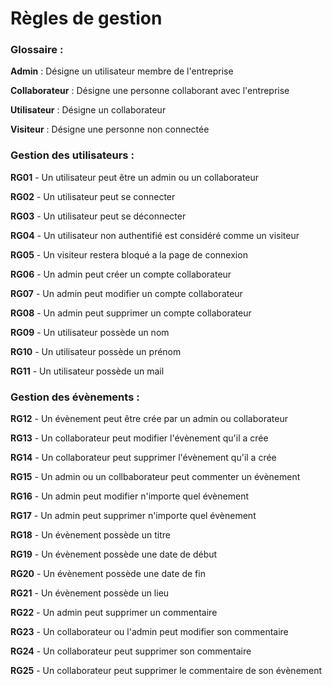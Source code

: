 # Règles de gestion

### Glossaire :

**Admin** : Désigne un utilisateur membre de l'entreprise

**Collaborateur** : Désigne une personne collaborant avec l'entreprise

**Utilisateur** : Désigne un collaborateur      

**Visiteur** : Désigne une personne non connectée

### Gestion des utilisateurs :

**RG01** - Un utilisateur peut être un admin ou un collaborateur

**RG02** - Un utilisateur peut se connecter

**RG03** - Un utilisateur peut se déconnecter

**RG04** - Un utilisateur non authentifié est considéré comme un visiteur

**RG05** - Un visiteur restera bloqué a la page de connexion

**RG06** - Un admin peut créer un compte collaborateur

**RG07** - Un admin peut modifier un compte collaborateur

**RG08** - Un admin peut supprimer un compte collaborateur

**RG09** - Un utilisateur possède un nom

**RG10** - Un utilisateur possède un prénom

**RG11** - Un utilisateur possède un mail

### Gestion des évènements :

**RG12** - Un évènement peut être crée par un admin ou collaborateur

**RG13** - Un collaborateur peut modifier l'évènement qu'il a crée

**RG14** - Un collaborateur peut supprimer l'évènement qu'il a crée

**RG15** - Un admin ou un collbaborateur peut commenter un évènement

**RG16** - Un admin peut modifier n'importe quel évènement

**RG17** - Un admin peut supprimer n'importe quel évènement

**RG18** - Un évènement possède un titre

**RG19** - Un évènement possède une date de début

**RG20** - Un évènement possède une date de fin

**RG21** - Un évènement possède un lieu

**RG22** - Un admin peut supprimer un commentaire

**RG23** - Un collaborateur ou l'admin peut modifier son commentaire

**RG24** - Un collaborateur peut supprimer son commentaire

**RG25** - Un collaborateur peut supprimer le commentaire de son évènement